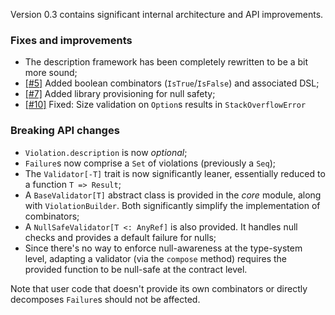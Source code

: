 Version 0.3 contains significant internal architecture and API improvements.

### Fixes and improvements

* The description framework has been completely rewritten to be a bit more sound;
* [[#5]](https://github.com/wix/accord/issues/5) Added boolean combinators (`IsTrue`/`IsFalse`) and associated DSL;
* [[#7]](https://github.com/wix/accord/issues/7) Added library provisioning for null safety;
* [[#10]](https://github.com/wix/accord/issues/10) Fixed: Size validation on `Option`s results in `StackOverflowError`

### Breaking API changes

* `Violation.description` is now *optional*; 
* `Failure`s now comprise a `Set` of violations (previously a `Seq`);
* The `Validator[-T]` trait is now significantly leaner, essentially reduced to a function `T => Result`;
* A `BaseValidator[T]` abstract class is provided in the _core_ module, along with `ViolationBuilder`. Both significantly simplify the implementation of combinators;
* A `NullSafeValidator[T <: AnyRef]` is also provided. It handles null checks and provides a default failure for nulls;
* Since there's no way to enforce null-awareness at the type-system level, adapting a validator (via the `compose` method) requires the provided function to be null-safe at the contract level.

Note that user code that doesn't provide its own combinators or directly decomposes `Failure`s should not be affected.
